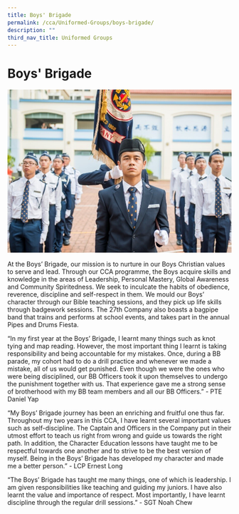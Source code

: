 ```yaml
---
title: Boys' Brigade
permalink: /cca/Uniformed-Groups/boys-brigade/
description: ""
third_nav_title: Uniformed Groups
---
```

# **Boys' Brigade**

![](/images/BB.jpg)

At the Boys’ Brigade, our mission is to nurture in our Boys Christian values to serve and lead. Through our CCA programme, the Boys acquire skills and knowledge in the areas of Leadership, Personal Mastery, Global Awareness and Community Spiritedness. We seek to inculcate the habits of obedience, reverence, discipline and self-respect in them. We mould our Boys’ character through our Bible teaching sessions, and they pick up life skills through badgework sessions. The 27th Company also boasts a bagpipe band that trains and performs at school events, and takes part in the annual Pipes and Drums Fiesta.

“In my first year at the Boys’ Brigade, I learnt many things such as knot tying and map reading. However, the most important thing I learnt is taking responsibility and being accountable for my mistakes. Once, during a BB parade, my cohort had to do a drill practice and whenever we made a mistake, all of us would get punished. Even though we were the ones who were being disciplined, our BB Officers took it upon themselves to undergo the punishment together with us. That experience gave me a strong sense of brotherhood with my BB team members and all our BB Officers.” - PTE Daniel Yap

“My Boys’ Brigade journey has been an enriching and fruitful one thus far. Throughout my two years in this CCA, I have learnt several important values such as self-discipline. The Captain and Officers in the Company put in their utmost effort to teach us right from wrong and guide us towards the right path. In addition, the Character Education lessons have taught me to be respectful towards one another and to strive to be the best version of myself. Being in the Boys’ Brigade has developed my character and made me a better person.” - LCP Ernest Long
  
“The Boys’ Brigade has taught me many things, one of which is leadership. I am given responsibilities like teaching and guiding my juniors. I have also learnt the value and importance of respect. Most importantly, I have learnt discipline through the regular drill sessions.” - SGT Noah Chew